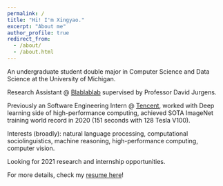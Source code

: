 ```yaml
---
permalink: /
title: "Hi! I'm Xingyao."
excerpt: "About me"
author_profile: true
redirect_from: 
  - /about/
  - /about.html
---
```


An undergraduate student double major in Computer Science and Data Science at the University of Michigan. 

Research Assistant @ [Blablablab](https://blablablab.si.umich.edu/) supervised by Professor David Jurgens.

Previously an Software Engineering Intern @ [Tencent](https://www.tencent.com/en-us/about.html), 
worked with Deep learning side of high-performance computing, achieved SOTA ImageNet training world record in 2020 
(151 seconds with 128 Tesla V100).

Interests (broadly): natural language processing, computational sociolinguistics, machine reasoning,
high-performance computing, computer vision.

Looking for 2021 research and internship opportunities. 

For more details, check my [resume here](https://xingyaoww.github.io/files/resume.pdf)!
